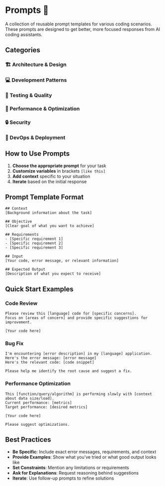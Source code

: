 # Prompts 💬

A collection of reusable prompt templates for various coding scenarios. These prompts are designed to get better, more focused responses from AI coding assistants.

## Categories

### 🏗️ Architecture & Design

### 💻 Development Patterns

### 🧪 Testing & Quality

### 🚀 Performance & Optimization

### 🔒 Security

### 🔧 DevOps & Deployment

## How to Use Prompts

1. **Choose the appropriate prompt** for your task
2. **Customize variables** in brackets `[like this]`
3. **Add context** specific to your situation
4. **Iterate** based on the initial response

## Prompt Template Format

```
## Context
[Background information about the task]

## Objective
[Clear goal of what you want to achieve]

## Requirements
- [Specific requirement 1]
- [Specific requirement 2]
- [Specific requirement 3]

## Input
[Your code, error message, or relevant information]

## Expected Output
[Description of what you expect to receive]
```

## Quick Start Examples

### Code Review
```
Please review this [language] code for [specific concerns]. 
Focus on [areas of concern] and provide specific suggestions for improvement.

[Your code here]
```

### Bug Fix
```
I'm encountering [error description] in my [language] application.
Here's the error message: [error message]
Here's the relevant code: [code snippet]

Please help me identify the root cause and suggest a fix.
```

### Performance Optimization
```
This [function/query/algorithm] is performing slowly with [context about data size/load].
Current performance: [metrics]
Target performance: [desired metrics]

[Your code here]

Please suggest optimizations.
```

## Best Practices

- **Be Specific**: Include exact error messages, requirements, and context
- **Provide Examples**: Show what you've tried or what good output looks like
- **Set Constraints**: Mention any limitations or requirements
- **Ask for Explanations**: Request reasoning behind suggestions
- **Iterate**: Use follow-up prompts to refine solutions
